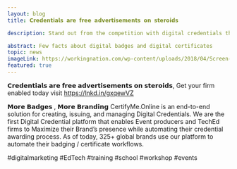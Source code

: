 ```yaml
---
layout: blog
title: 𝗖𝗿𝗲𝗱𝗲𝗻𝘁𝗶𝗮𝗹𝘀 𝗮𝗿𝗲 𝗳𝗿𝗲𝗲 𝗮𝗱𝘃𝗲𝗿𝘁𝗶𝘀𝗲𝗺𝗲𝗻𝘁𝘀 𝗼𝗻 𝘀𝘁𝗲𝗿𝗼𝗶𝗱𝘀

description: Stand out from the competition with digital credentials that showcase your skills and achievements.

abstract: Few facts about digital badges and digital certificates
topic: news
imageLink: https://workingnation.com/wp-content/uploads/2018/04/Screen-Shot-2018-04-05-at-2.36.41-PM-696x565.png
featured: true
---
```

𝗖𝗿𝗲𝗱𝗲𝗻𝘁𝗶𝗮𝗹𝘀 𝗮𝗿𝗲 𝗳𝗿𝗲𝗲 𝗮𝗱𝘃𝗲𝗿𝘁𝗶𝘀𝗲𝗺𝗲𝗻𝘁𝘀 𝗼𝗻 𝘀𝘁𝗲𝗿𝗼𝗶𝗱𝘀, Get your firm enabled today visit https://lnkd.in/gxqewVZ

𝗠𝗼𝗿𝗲 𝗕𝗮𝗱𝗴𝗲𝘀 , 𝗠𝗼𝗿𝗲 𝗕𝗿𝗮𝗻𝗱𝗶𝗻𝗴
CertifyMe.Online is an end-to-end solution for creating, issuing, and managing Digital Credentials. We are the first Digital Credential platform that enables Event producers and TechEd firms to Maximize their Brand’s presence while automating their credential awarding process. As of today, 325+ global brands use our platform to automate their badging / certificate workflows.

#digitalmarketing #EdTech #training #school #workshop #events



